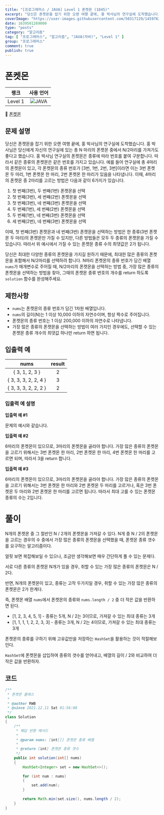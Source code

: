 ```yaml
---
title: "[프로그래머스 / JAVA] Level 1 폰켓몬 (1845)"
excerpt: "당신은 폰켓몬을 잡기 위한 오랜 여행 끝에, 홍 박사님의 연구실에 도착했습니다. 홍 박사님은 당신에게 자신의 연구실에 있는 총 N 마리의 폰켓몬 중에서 N/2마리를 가져가도 좋다고 했습니다. 홍 박사님 연구실의 폰켓몬은 종류에 따라 번호를 붙여 구분합니다. 따라서 같은 종류의 폰켓몬은 같은 번호를 가지고 있습니다. 예를 들어 연구실에 총 4마리의 폰켓몬이 있고, 각 폰켓몬의 종류 번호가 [3번, 1번, 2번, 3번]이라면 이는 3번 폰켓몬 두 마리, 1번 폰켓몬 한 마리, 2번 폰켓몬 한 마리가 있음을 나타냅니다. 이때, 4마리의 폰켓몬 중 2마리를 고르는 방법은 다음과 같이 6가지가 있습니다."
coverImage: "https://user-images.githubusercontent.com/50317129/145976356-6b5d1430-31c0-4c34-829e-6be8f747ab19.png"
date: 1639501269000
type: "posts"
category: "알고리즘"
tag: [ "프로그래머스", "알고리즘", "JAVA(자바)", "Level 1" ]
group: "프로그래머스"
comment: true
publish: true
---
```


# 폰켓몬

|  랭크   |                                                      사용 언어                                                      |
| :-----: | :-----------------------------------------------------------------------------------------------------------------: |
| Level 1 | ![JAVA](https://shields.io/badge/java-JDK%2011-lightgray?logo=java&style=plastic&logoColor=white&labelColor=orange) |

🔗 [폰켓몬](https://programmers.co.kr/learn/courses/30/lessons/1845)





## 문제 설명

당신은 폰켓몬을 잡기 위한 오랜 여행 끝에, 홍 박사님의 연구실에 도착했습니다. 홍 박사님은 당신에게 자신의 연구실에 있는 총 N 마리의 폰켓몬 중에서 N/2마리를 가져가도 좋다고 했습니다.
홍 박사님 연구실의 폰켓몬은 종류에 따라 번호를 붙여 구분합니다. 따라서 같은 종류의 폰켓몬은 같은 번호를 가지고 있습니다. 예를 들어 연구실에 총 4마리의 폰켓몬이 있고, 각 폰켓몬의 종류 번호가 [3번, 1번, 2번, 3번]이라면 이는 3번 폰켓몬 두 마리, 1번 폰켓몬 한 마리, 2번 폰켓몬 한 마리가 있음을 나타냅니다. 이때, 4마리의 폰켓몬 중 2마리를 고르는 방법은 다음과 같이 6가지가 있습니다.

1. 첫 번째(3번), 두 번째(1번) 폰켓몬을 선택
2. 첫 번째(3번), 세 번째(2번) 폰켓몬을 선택
3. 첫 번째(3번), 네 번째(3번) 폰켓몬을 선택
4. 두 번째(1번), 세 번째(2번) 폰켓몬을 선택
5. 두 번째(1번), 네 번째(3번) 폰켓몬을 선택
6. 세 번째(2번), 네 번째(3번) 폰켓몬을 선택

이때, 첫 번째(3번) 폰켓몬과 네 번째(3번) 폰켓몬을 선택하는 방법은 한 종류(3번 폰켓몬 두 마리)의 폰켓몬만 가질 수 있지만, 다른 방법들은 모두 두 종류의 폰켓몬을 가질 수 있습니다. 따라서 위 예시에서 가질 수 있는 폰켓몬 종류 수의 최댓값은 2가 됩니다.

당신은 최대한 다양한 종류의 폰켓몬을 가지길 원하기 때문에, 최대한 많은 종류의 폰켓몬을 포함해서 N/2마리를 선택하려 합니다. N마리 폰켓몬의 종류 번호가 담긴 배열 `nums`가 매개변수로 주어질 때, N/2마리의 폰켓몬을 선택하는 방법 중, 가장 많은 종류의 폰켓몬을 선택하는 방법을 찾아, 그때의 폰켓몬 종류 번호의 개수를 return 하도록 `solution` 함수를 완성해주세요.





## 제한사항

* `nums`는 폰켓몬의 종류 번호가 담긴 1차원 배열입니다.
* `nums`의 길이(N)는 1 이상 10,000 이하의 자연수이며, 항상 짝수로 주어집니다.
* 폰켓몬의 종류 번호는 1 이상 200,000 이하의 자연수로 나타냅니다.
* 가장 많은 종류의 폰켓몬을 선택하는 방법이 여러 가지인 경우에도, 선택할 수 있는 폰켓몬 종류 개수의 최댓값 하나만 return 하면 됩니다.





## 입출력 예

|         nums         | result |
| :------------------: | :----: |
|    { 3, 1, 2, 3 }    |   2    |
| { 3, 3, 3, 2, 2, 4 } |   3    |
| { 3, 3, 3, 2, 2, 2 } |   2    |



### 입출력 예 설명

**입출력 예 #1**

문제의 예시와 같습니다.

**입출력 예 #2**

6마리의 폰켓몬이 있으므로, 3마리의 폰켓몬을 골라야 합니다.
가장 많은 종류의 폰켓몬을 고르기 위해서는 3번 폰켓몬 한 마리, 2번 폰켓몬 한 마리, 4번 폰켓몬 한 마리를 고르면 되며, 따라서 3을 return 합니다.

**입출력 예 #3**

6마리의 폰켓몬이 있으므로, 3마리의 폰켓몬을 골라야 합니다.
가장 많은 종류의 폰켓몬을 고르기 위해서는 3번 폰켓몬 한 마리와 2번 폰켓몬 두 마리를 고르거나, 혹은 3번 폰켓몬 두 마리와 2번 폰켓몬 한 마리를 고르면 됩니다. 따라서 최대 고를 수 있는 폰켓몬 종류의 수는 2입니다.










# 풀이

N개의 폰켓몬 중 그 절반인 N / 2개의 폰켓몬을 가져갈 수 있다. N개 중 N / 2의 폰켓몬을 고르는 경우의 수 중에서 가장 많은 종류의 폰켓몬을 선택했을 때, 폰켓몬 종류 갯수를 요구하는 알고리즘이다.

얼핏 보면 복잡해보일 수 있으나, 조금만 생각해보면 매우 간단하게 풀 수 있는 문제다.

서로 다른 종류의 폰켓몬 N개가 있을 경우, 취할 수 있는 가장 많은 종류의 폰켓몬은 N / 2다.

반면, N개의 폰켓몬이 있고, 종류는 고작 두가지일 경우, 취할 수 있는 가장 많은 종류의 폰켓몬은 2가 한계다.

즉, 폰켓몬 배열 `nums`에서 폰켓몬의 종류와 `nums.length / 2` 중 더 작은 값을 반환하면 된다.

* [1, 2, 3, 4, 5, 1] - 종류는 5개, N / 2는 3이므로, 가져갈 수 있는 최대 종류는 3개
* [1, 1, 1, 1, 2, 2, 3, 3] - 종류는 3개, N / 2는 4이므로, 가져갈 수 있는 최대 종류는 3개

폰켓몬의 종류를 구하기 위해 고유값만을 저장하는 `HashSet`을 활용하는 것이 적절해보인다.

`HashSet`에 폰켓몬을 삽입하여 종류의 갯수를 얻어내고, 배열의 길이 / 2와 비교하여 더 작은 값을 반환하자.





## 코드

``` java
/**
 * 폰켓몬 클래스
 *
 * @author RWB
 * @since 2021.12.11 Sat 01:56:08
 */
class Solution
{
	/**
	 * 해답 반환 메서드
	 *
	 * @param nums: [int[]] 폰켓몬 종류 배열
	 *
	 * @return [int] 폰켓몬 종류 갯수
	 */
	public int solution(int[] nums)
	{
		HashSet<Integer> set = new HashSet<>();
		
		for (int num : nums)
		{
			set.add(num);
		}
		
		return Math.min(set.size(), nums.length / 2);
	}
}
```